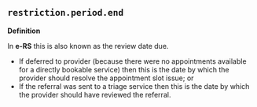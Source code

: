 ## `restriction.period.end`

<b>Definition</b><br>

In **e-RS** this is also known as the review date due.

- If deferred to provider (because there were no appointments available for a directly bookable service) then this is the date by which the provider should resolve the appointment slot issue; or
- If the referral was sent to a triage service then this is the date by which the provider should have reviewed the referral.